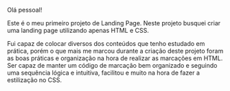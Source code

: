 Olá pessoal!

Este é o meu primeiro projeto de Landing Page. 
Neste projeto busquei criar uma landing page utilizando apenas HTML e CSS.

Fui capaz de colocar diversos dos conteúdos que tenho estudado em prática, porém o que mais me marcou durante a criação deste projeto foram as boas práticas e organização na hora de realizar as marcações em HTML. Ser capaz de manter um código de marcação bem organizado e seguindo uma sequência lógica e intuitiva, facilitou e muito na hora de fazer a estilização no CSS.

<img href="https://user-images.githubusercontent.com/93354612/149635658-7f9836b5-f32f-41c5-82ec-a83a069b2e14.png" />
